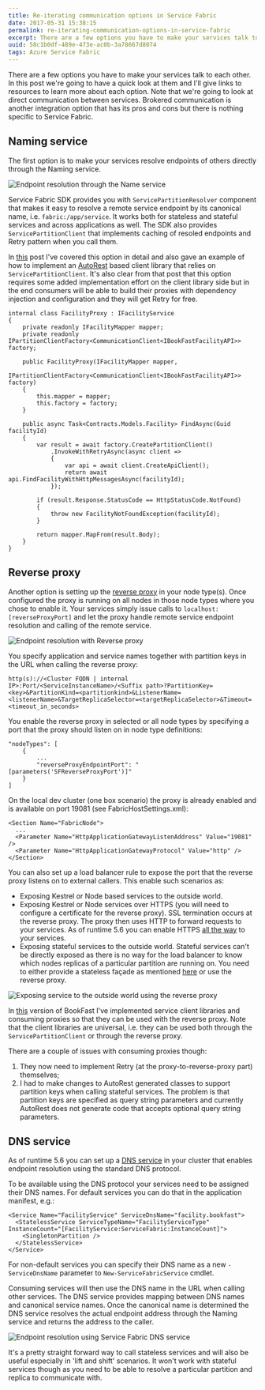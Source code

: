 ```yaml
---
title: Re-iterating communication options in Service Fabric
date: 2017-05-31 15:38:15
permalink: re-iterating-communication-options-in-service-fabric
excerpt: There are a few options you have to make your services talk to each other. In this post we're going to have a quick look at them and I'll give links to resources to learn more about each option. Note that we're going to look at direct communication between services.
uuid: 58c1b0df-489e-473e-ac0b-3a78667d8074
tags: Azure Service Fabric
---
```


There are a few options you have to make your services talk to each other. In this post we're going to have a quick look at them and I'll give links to resources to learn more about each option. Note that we're going to look at direct communication between services. Brokered communication is another integration option that has its pros and cons but there is nothing specific to Service Fabric.

## Naming service

The first option is to make your services resolve endpoints of others directly through the Naming service.

![Endpoint resolution through the Name service](https://blogcontent.azureedge.net/2017/02/SF-internal-communication.png)

Service Fabric SDK provides you with `ServicePartitionResolver` component that makes it easy to resolve a remote service endpoint by its canonical name, i.e. `fabric:/app/service`. It works both for stateless and stateful services and across applications as well. The SDK also provides `ServicePartitionClient` that implements caching of resoled endpoints and Retry pattern when you call them.

In [this](/implementing-a-rest-client-for-internal-communication-in-service-fabric/) post I've covered this option in detail and also gave an example of how to implement an [AutoRest](https://github.com/Azure/autorest) based client library that relies on `ServicePartitionClient`. It's also clear from that post that this option requires some added implementation effort on the client library side but in the end consumers will be able to build their proxies with dependency injection and configuration and they will get Retry for free.

```
internal class FacilityProxy : IFacilityService  
{
    private readonly IFacilityMapper mapper;
    private readonly IPartitionClientFactory<CommunicationClient<IBookFastFacilityAPI>> factory;

    public FacilityProxy(IFacilityMapper mapper,
        IPartitionClientFactory<CommunicationClient<IBookFastFacilityAPI>> factory)
    {
        this.mapper = mapper;
        this.factory = factory;
    }

    public async Task<Contracts.Models.Facility> FindAsync(Guid facilityId)
    {
        var result = await factory.CreatePartitionClient()
            .InvokeWithRetryAsync(async client =>
            {
                var api = await client.CreateApiClient();
                return await api.FindFacilityWithHttpMessagesAsync(facilityId);
            });

        if (result.Response.StatusCode == HttpStatusCode.NotFound)
        {
            throw new FacilityNotFoundException(facilityId);
        }

        return mapper.MapFrom(result.Body);
    }
}
```

## Reverse proxy

Another option is setting up the [reverse proxy](https://docs.microsoft.com/en-us/azure/service-fabric/service-fabric-reverseproxy) in your node type(s). Once configured the proxy is running on all nodes in those node types where you chose to enable it. Your services simply issue calls to `localhost:[reverseProxyPort]` and let the proxy handle remote service endpoint resolution and calling of the remote service.

![Endpoint resolution with Reverse proxy](https://blogcontent.azureedge.net/2017/05/SF-reverse-proxy.png)

You specify application and service names together with partition keys in the URL when calling the reverse proxy:

```
http(s)://<Cluster FQDN | internal IP>:Port/<ServiceInstanceName>/<Suffix path>?PartitionKey=<key>&PartitionKind=<partitionkind>&ListenerName=<listenerName>&TargetReplicaSelector=<targetReplicaSelector>&Timeout=<timeout_in_seconds>
```

You enable the reverse proxy in selected or all node types by specifying a port that the proxy should listen on in node type definitions:

```
"nodeTypes": [
    {
        ...
        "reverseProxyEndpointPort": "[parameters('SFReverseProxyPort')]"
    }
]
```

On the local dev cluster (one box scenario) the proxy is already enabled and is available on port 19081 (see FabricHostSettings.xml):

```
<Section Name="FabricNode">
  ...
  <Parameter Name="HttpApplicationGatewayListenAddress" Value="19081" />
  <Parameter Name="HttpApplicationGatewayProtocol" Value="http" />
</Section>
```

You can also set up a load balancer rule to expose the port that the reverse proxy listens on to external callers. This enable such scenarios as:

- Exposing Kestrel or Node based services to the outside world.
- Exposing Kestrel or Node services over HTTPS (you will need to configure a certificate for the reverse proxy). SSL termination occurs at the reverse proxy. The proxy then uses HTTP to forward requests to your services. As of runtime 5.6 you can enable HTTPS [all the way](https://docs.microsoft.com/en-us/azure/service-fabric/service-fabric-reverseproxy-configure-secure-communication) to your services.
- Exposing stateful services to the outside world. Stateful services can't be directly exposed as there is no way for the load balancer to know which nodes replicas of a particular partition are running on. You need to either provide a stateless façade as mentioned [here](https://dzimchuk.net/service-fabric-stateful-services/) or use the reverse proxy.

![Exposing service to the outside world using the reverse proxy](https://blogcontent.azureedge.net/2017/05/SF-reverse-proxy-external.png)

In [this](https://github.com/dzimchuk/book-fast-service-fabric/tree/ReverseProxy) version of BookFast I've implemented service client libraries and consuming proxies so that they can be used with the reverse proxy. Note that the client libraries are universal, i.e. they can be used both through the `ServicePartitionClient` or through the reverse proxy.

There are a couple of issues with consuming proxies though:

1. They now need to implement Retry (at the proxy-to-reverse-proxy part) themselves;
2. I had to make changes to AutoRest generated classes to support partition keys when calling stateful services. The problem is that partition keys are specified as query string parameters and currently AutoRest does not generate code that accepts optional query string parameters.

## DNS service

As of runtime 5.6 you can set up a [DNS service](https://docs.microsoft.com/en-us/azure/service-fabric/service-fabric-dnsservice) in your cluster that enables endpoint resolution using the standard DNS protocol.

To be available using the DNS protocol your services need to be assigned their DNS names. For default services you can do that in the application manifest, e.g.:

```
<Service Name="FacilityService" ServiceDnsName="facility.bookfast">
  <StatelessService ServiceTypeName="FacilityServiceType" InstanceCount="[FacilityService:ServiceFabric:InstanceCount]">
    <SingletonPartition />
  </StatelessService>
</Service>
```

For non-default services you can specify their DNS name as a new `-ServiceDnsName` parameter to `New-ServiceFabricService` cmdlet.

Consuming services will then use the DNS name in the URL when calling other services. The DNS service provides mapping between DNS names and canonical service names. Once the canonical name is determined the DNS service resolves the actual endpoint address through the Naming service and returns the address to the caller.

![Endpoint resolution using Service Fabric DNS service](https://blogcontent.azureedge.net/2017/05/SF-DNS-service.png)

It's a pretty straight forward way to call stateless services and will also be useful especially in 'lift and shift' scenarios. It won't work with stateful services though as you need to be able to resolve a particular partition and replica to communicate with.